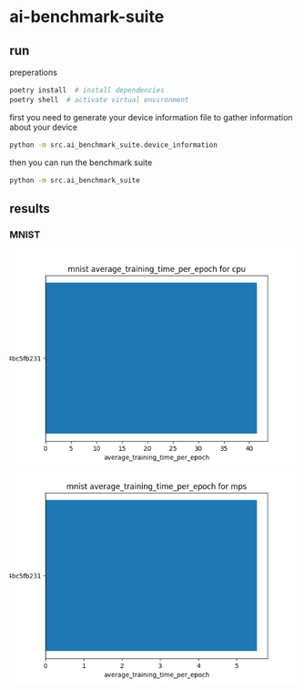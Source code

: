 # ai-benchmark-suite

## run 
preperations
```bash
poetry install  # install dependencies
poetry shell  # activate virtual environment
```

first you need to generate your device information file to gather information about your device
```bash
python -m src.ai_benchmark_suite.device_information
```

then you can run the benchmark suite
```bash
python -m src.ai_benchmark_suite
```

## results

### MNIST
![MNIST with cpu](results/mnist_cpu_average_training_time_per_epoch.png "MNIST with cpu")
![MNIST with mps](results/mnist_mps_average_training_time_per_epoch.png "MNIST with mps")